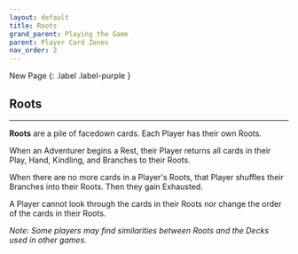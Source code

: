 ```yaml
---
layout: default
title: Roots
grand_parent: Playing the Game
parent: Player Card Zones
nav_order: 2
---
```


<div markdown="1">
New Page
{: .label .label-purple }
</div>

## Roots

---

**Roots** are a pile of facedown cards. Each Player has their own Roots. 

<!-- insert example here -->

When an Adventurer begins a Rest, their Player returns all cards in their Play, Hand, Kindling, and Branches to their Roots.

When there are no more cards in a Player's Roots, that Player shuffles their Branches into their Roots. Then they gain Exhausted.  

A Player cannot look through the cards in their Roots nor change the order of the cards in their Roots.

*Note: Some players may find similarities between Roots and the Decks used in other games.*